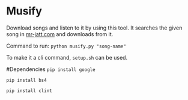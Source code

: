 # Musify
Download songs and listen to it by using this tool. It searches the given song in [mr-jatt.com](http://mr-jatt.com) and downloads from it.

Command to run:
```python musify.py "song-name"```

To make it a cli command, `setup.sh` can be used.

#Dependencies
`pip install google`

`pip install bs4`

`pip install clint`
